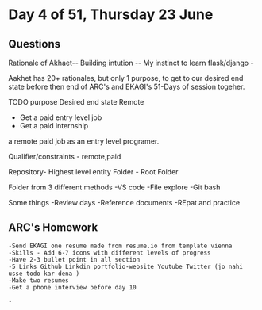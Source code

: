 # Day 4 of 51, Thursday 23 June

## Questions

Rationale of Akhaet-- Building intution -- My instinct to learn flask/django -   

Aakhet has 20+ rationales, but only 1 purpose, to get to our desired end state before then end of ARC's and EKAGI's 51-Days of session togeher.

TODO purpose
Desired end state
Remote 
 - Get a paid entry level job
 - Get a paid internship

 a remote paid job as an entry level programer.
 
Qualifier/constraints - remote,paid

Repository- Highest level entity
    Folder - Root Folder

Folder from 3 different methods
 -VS code
 -File explore
 -Git bash

Some things 
 -Review days
 -Reference documents
 -REpat and practice

 ## ARC's Homework
    -Send EKAGI one resume made from resume.io from template vienna
    -Skills - Add 6-7 icons with different levels of progress
    -Have 2-3 bullet point in all section
    -5 Links Github Linkdin portfolio-website Youtube Twitter (jo nahi usse todo kar dena )
    -Make two resumes
    -Get a phone interview before day 10
    
    -  